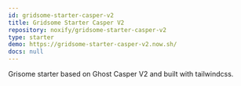 ```yaml
---
id: gridsome-starter-casper-v2
title: Gridsome Starter Casper V2
repository: noxify/gridsome-starter-casper-v2
type: starter
demo: https://gridsome-starter-casper-v2.now.sh/
docs: null
---
```


Grisome starter based on Ghost Casper V2 and built with tailwindcss.